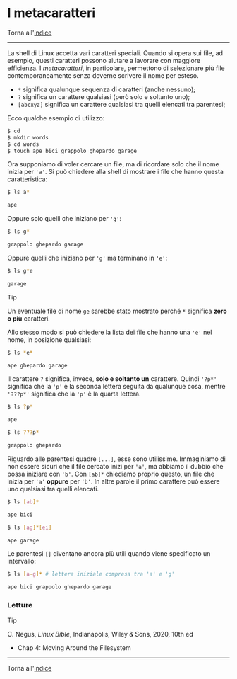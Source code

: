 # I metacaratteri

Torna all'[indice](../toc.md)

---

La shell di Linux accetta vari caratteri speciali. Quando si opera sui file,
ad esempio, questi caratteri possono aiutare a lavorare con maggiore efficienza.
I _metacaratteri_, in particolare, permettono di selezionare più file
contemporaneamente senza doverne scrivere il nome per esteso.

- `*` significa qualunque sequenza di caratteri (anche nessuno);
- `?` significa un carattere qualsiasi (però solo e soltanto uno);
- `[abcxyz]` significa un carattere qualsiasi tra quelli elencati tra parentesi;

Ecco qualche esempio di utilizzo:

```bash
$ cd
$ mkdir words
$ cd words
$ touch ape bici grappolo ghepardo garage
```

Ora supponiamo di voler cercare un file, ma di ricordare solo che il nome
inizia per `'a'`. Si può chiedere alla shell di mostrare i file che hanno
questa caratteristica:

```bash
$ ls a*

ape
```

Oppure solo quelli che iniziano per `'g'`:

```bash
$ ls g*

grappolo ghepardo garage
```

Oppure quelli che iniziano per `'g'` ma terminano in `'e'`:

```bash
$ ls g*e

garage
```

> [!TIP]
> Un eventuale file di nome `ge` sarebbe stato mostrato perché `*` significa **zero o più** caratteri.

Allo stesso modo si può chiedere la lista dei file che hanno una `'e'` nel nome, in posizione qualsiasi:

```bash
$ ls *e*

ape ghepardo garage
```

Il carattere `?` significa, invece, **solo e soltanto un** carattere. Quindi
`'?p*'` significa che la `'p'` è la seconda lettera seguita da qualunque cosa,
mentre `'???p*'` significa che la `'p'` è la quarta lettera.

```bash
$ ls ?p*

ape

$ ls ???p*

grappolo ghepardo
```

Riguardo alle parentesi quadre `[...]`, esse sono utilissime. Immaginiamo di
non essere sicuri che il file cercato inizi per `'a'`, ma abbiamo il dubbio
che possa iniziare con `'b'`. Con `[ab]*` chiediamo proprio questo, un file
che inizia per `'a'` **oppure** per `'b'`. In altre parole il primo carattere
può essere uno qualsiasi tra quelli elencati.

```bash
$ ls [ab]*

ape bici

$ ls [ag]*[ei]

ape garage
```

Le parentesi `[]` diventano ancora più utili quando viene specificato un intervallo:

```bash
$ ls [a-g]* # lettera iniziale compresa tra 'a' e 'g'

ape bici grappolo ghepardo garage
```

### Letture

> [!TIP]
> C. Negus, _Linux Bible_, Indianapolis, Wiley &amp; Sons, 2020, 10th ed
>
> - Chap 4: Moving Around the Filesystem

---

Torna all'[indice](../toc.md)

